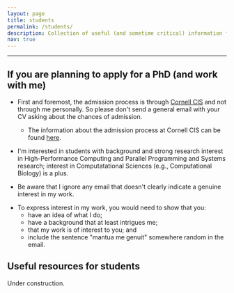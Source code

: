 ```yaml
---
layout: page
title: students
permalink: /students/
description: Collection of useful (and sometime critical) information for students.
nav: true
---
```

___

## If you are planning to apply for a PhD (and work with me)

* First and foremost, the admission process is through [Cornell CIS](https://cis.cornell.edu/) and not through me personally. So please don't send a general email with your CV asking about the chances of admission. 
  * The information about the admission process at Cornell CIS can be found [here](https://www.cs.cornell.edu/phd/admissions). 

* I'm interested in students with background and strong research interest in High-Performance Computing and Parallel Programming and Systems research; interest in Computatational Sciences (e.g., Computational Biology) is a plus.

* Be aware that I ignore any email that doesn't clearly indicate a genuine interest in my work. 

<!-- * It is fine if you don't have a strong background and research experience in High-Performance Computing and Parallel Programming, but then you must make a special effort to show me why you are interested in my work and why you think you are a good fit for my research. If you are interested in Deep Learning, Data Science, and the like (i.e., not Parallel Programming and Systems) without clearly explaining why this is of interest to me and my research, I will ignore your email.
 -->
* To express interest in my work, you would need to show that you:
  * have an idea of what I do;
  * have a background that at least intrigues me;
  * that my work is of interest to you; and
  * include the sentence "mantua me genuit" somewhere random in the email.

## Useful resources for students

Under construction.
